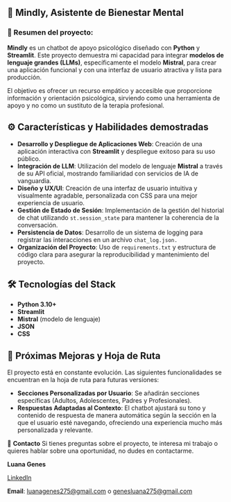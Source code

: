 ## 🧠 Mindly, Asistente de Bienestar Mental
### 🎯 Resumen del proyecto:
**Mindly** es un chatbot de apoyo psicológico diseñado con **Python** y **Streamlit**. Este proyecto demuestra mi capacidad para integrar **modelos de lenguaje grandes (LLMs)**, específicamente el modelo **Mistral**, para crear una aplicación funcional y con una interfaz de usuario atractiva y lista para producción.

El objetivo es ofrecer un recurso empático y accesible que proporcione información y orientación psicológica, sirviendo como una herramienta de apoyo y no como un sustituto de la terapia profesional.
## ⚙️ Características y Habilidades demostradas
- **Desarrollo y Despliegue de Aplicaciones Web**: Creación de una aplicación interactiva con **Streamlit** y despliegue exitoso para su uso público.
- **Integración de LLM**: Utilización del modelo de lenguaje **Mistral** a través de su API oficial, mostrando familiaridad con servicios de IA de vanguardia.
- **Diseño y UX/UI**: Creación de una interfaz de usuario intuitiva y visualmente agradable, personalizada con CSS para una mejor experiencia de usuario.
- **Gestión de Estado de Sesión**: Implementación de la gestión del historial de chat utilizando `st.session_state` para mantener la coherencia de la conversación.
- **Persistencia de Datos**: Desarrollo de un sistema de logging para registrar las interacciones en un archivo `chat_log.json.`
- **Organización del Proyecto**: Uso de `requirements.txt` y estructura de código clara para asegurar la reproducibilidad y mantenimiento del proyecto.
## 🛠️ Tecnologías del Stack
- **Python 3.10+**
- **Streamlit**
- **Mistral** (modelo de lenguaje)
- **JSON**
- **CSS**

## 🔮 Próximas Mejoras y Hoja de Ruta
El proyecto está en constante evolución. Las siguientes funcionalidades se encuentran en la hoja de ruta para futuras versiones:

- **Secciones Personalizadas por Usuario**: Se añadirán secciones específicas (Adultos, Adolescentes, Padres y Profesionales).
- **Respuestas Adaptadas al Contexto**: El chatbot ajustará su tono y contenido de respuesta de manera automática según la sección en la que el usuario esté navegando, ofreciendo una experiencia mucho más personalizada y relevante.

🤝 **Contacto**
Si tienes preguntas sobre el proyecto, te interesa mi trabajo o quieres hablar sobre una oportunidad, no dudes en contactarme.

**Luana Genes**

[LinkedIn](https://www.linkedin.com/in/luana-genes-b55595337)

**Email**: luanagenes275@gmail.com o genesluana275@gmail.com
